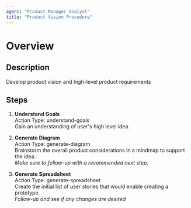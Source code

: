 ```yaml
---
agent: "Product Manager Analyst"
title: "Product Vision Procedure"
---
```


# Overview

## Description
Develop product vision and high-level product requirements

## Steps
1. **Understand Goals**  
   Action Type: understand-goals  
   Gain an understanding of user's high level idea.

2. **Generate Diagram**  
   Action Type: generate-diagram  
   Brainstorm the overall product considerations in a mindmap to support the idea.  
   *Make sure to follow-up with a recommended next step.*

3. **Generate Spreadsheet**  
   Action Type: generate-spreadsheet  
   Create the initial list of user stories that would enable creating a prototype.  
   *Follow-up and see if any changes are desired*
